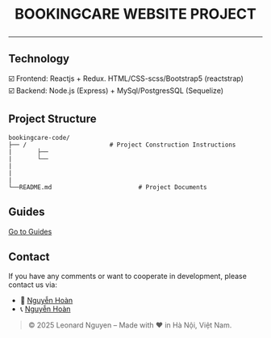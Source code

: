 # <p align="center"> BOOKINGCARE WEBSITE PROJECT </p> 
***
## Technology
:ballot_box_with_check: Frontend: Reactjs + Redux. HTML/CSS-scss/Bootstrap5 (reactstrap) <br>
:ballot_box_with_check: Backend: Node.js (Express) + MySql/PostgresSQL (Sequelize)
## Project Structure
```
bookingcare-code/
├── /                       # Project Construction Instructions
|       ├── 
|       └── 
|
|
|
└──README.md                        # Project Documents
```
## Guides
[Go to Guides](https://github.com/leonardnguyen92/bookingcare-tutorial)
## Contact
If you have any comments or want to cooperate in development, please contact us via:
- :email: [Nguyễn Hoàn](mailto:leonardnguyen92@gmail.com)
- :telephone_receiver: [Nguyễn Hoàn](https://zalo.me/84355467323)

> © 2025 Leonard Nguyen – Made with ❤️ in Hà Nội, Việt Nam.
